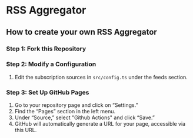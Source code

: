 # RSS Aggregator

## How to create your own RSS Aggregator

### Step 1: Fork this Repository

### Step 2: Modify a Configuration
1. Edit the subscription sources in `src/config.ts` under the feeds section.


### Step 3: Set Up GitHub Pages

1. Go to your repository page and click on “Settings.”
2. Find the “Pages” section in the left menu.
3. Under “Source,” select "Github Actions" and click “Save.”
4. GitHub will automatically generate a URL for your page, accessible via this URL.
